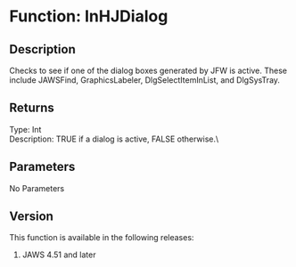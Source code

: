 # Function: InHJDialog

## Description

Checks to see if one of the dialog boxes generated by JFW is active.
These include JAWSFind, GraphicsLabeler, DlgSelectItemInList, and
DlgSysTray.

## Returns

Type: Int\
Description: TRUE if a dialog is active, FALSE otherwise.\

## Parameters

No Parameters

## Version

This function is available in the following releases:

1.  JAWS 4.51 and later
